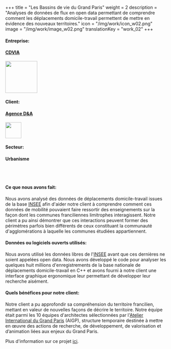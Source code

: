+++
title = "Les Bassins de vie du Grand Paris"
weight = 2
description = "Analyses de données de flux en open data permettant de comprendre comment les déplacements domicile-travail permettent de mettre en évidence des nouveaux territoires."
icon = "/img/work/icon_w02.png"
image = "/img/work/image_w02.png"
translationKey = "work_02"
+++

<!-- Company -->
<div class="row">
	<div class="col-sm-3"><h4>Entreprise:</h4></div>
	<div class="col-sm-3"> <h4><a href = "http://www.cdvia.fr/" target="_blank">CDVIA</a> </h4> </div>
	<div class="col-sm-3"><a href = "http://www.cdvia.fr/" target="_blank"/> <img src="/img/clients/icon_cdvia.svg" width="100px"/></a></div>
</div>	

<!-- Company -->
<div class="row">
	<div class="col-sm-3"><h4>Client:</h4></div>
	<div class="col-sm-3"> <h4><a href = "http://www.agencedevillers.com/" target="_blank">Agence D&A</a> </h4> </div>
	<div class="col-sm-3"><a href = "http://www.agencedevillers.com/" target="_blank"/> <img src="/img/clients/icon_d&a.svg" width="50px" /></a></div>
</div>	

<!-- Sector -->
<div class="row">
	<div class="col-sm-3"><h4>Secteur:</h4></div>
	<div class="col-sm-3"> <h4>Urbanisme</div>
	<div class="col-sm-3"></div>
</div>	

<br></br>
<h4>Ce que nous avons fait:</h4> 
<p>
Nous avons analysé des données de déplacements domicile-travail issues de la base <a href = "https://www.insee.fr/fr/accueil" target="_blank">INSEE</a>  afin d'aider notre client à comprendre comment ces données de mobilité pouvaient faire ressortir des enseignements sur la façon dont les communes franciliennes limitrophes interagissent. Notre client a pu ainsi démontrer que ces interactions peuvent former des périmètres parfois bien différents de ceux constituant la communauté d'agglomérations à laquelle les communes étudiées appartiennent.
</p>

<h4>Données ou logiciels ouverts utilisés:</h4>
<p>
Nous avons utilisé les données libres de l'<a href = "https://www.insee.fr/fr/accueil" target="_blank">INSEE</a> avant que ces dernières ne soient appelées open data. Nous avons développé le code pour analyser les quelques huit millions d'enregistrements de la base nationale de déplacements domicile-travail en C++ et avons fourni à notre client une interface graphique ergonomique leur permettant de développer leur recherche aisément.
</p>

<h4>Quels bénéfices pour notre client:</h4>
<p>
Notre client a pu approfondir sa compréhension du territoire francilien, mettant en valeur de nouvelles façons de décrire le territoire. Notre équipe était parmi les 10 équipes d'architectes sélectionnées par l'<a href = "http://www.ateliergrandparis.fr/" target="_blank">Atelier International du Grand Paris</a> (AIGP), structure temporaire destinée à mettre en œuvre des actions de recherche, de développement, de valorisation et d’animation liées aux enjeux du Grand Paris.
</p>

<p>
Plus d'information sur ce projet <a href = "http://www.agencedevillers.com/archives/745" target="_blank"><u>ici</u></a>.
</p>


